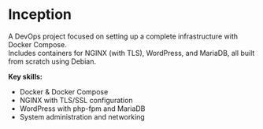# Inception

A DevOps project focused on setting up a complete infrastructure with Docker Compose.  
Includes containers for NGINX (with TLS), WordPress, and MariaDB, all built from scratch using Debian.  

**Key skills:**  
- Docker & Docker Compose  
- NGINX with TLS/SSL configuration  
- WordPress with php-fpm and MariaDB  
- System administration and networking  